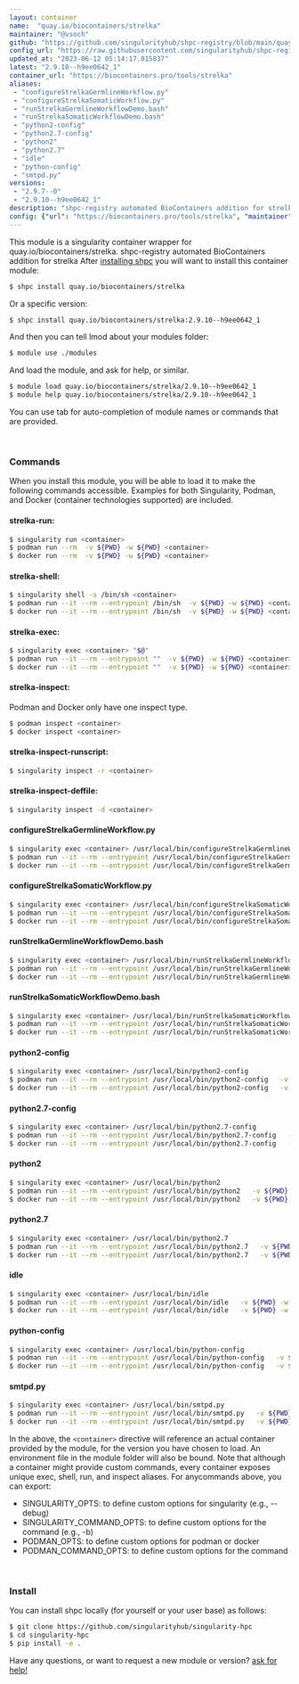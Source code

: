 ```yaml
---
layout: container
name:  "quay.io/biocontainers/strelka"
maintainer: "@vsoch"
github: "https://github.com/singularityhub/shpc-registry/blob/main/quay.io/biocontainers/strelka/container.yaml"
config_url: "https://raw.githubusercontent.com/singularityhub/shpc-registry/main/quay.io/biocontainers/strelka/container.yaml"
updated_at: "2023-06-12 05:14:17.815837"
latest: "2.9.10--h9ee0642_1"
container_url: "https://biocontainers.pro/tools/strelka"
aliases:
 - "configureStrelkaGermlineWorkflow.py"
 - "configureStrelkaSomaticWorkflow.py"
 - "runStrelkaGermlineWorkflowDemo.bash"
 - "runStrelkaSomaticWorkflowDemo.bash"
 - "python2-config"
 - "python2.7-config"
 - "python2"
 - "python2.7"
 - "idle"
 - "python-config"
 - "smtpd.py"
versions:
 - "2.9.7--0"
 - "2.9.10--h9ee0642_1"
description: "shpc-registry automated BioContainers addition for strelka"
config: {"url": "https://biocontainers.pro/tools/strelka", "maintainer": "@vsoch", "description": "shpc-registry automated BioContainers addition for strelka", "latest": {"2.9.10--h9ee0642_1": "sha256:e6133fa935d444aaf3aa04b57256a580d9b3498298fc17cb5f4a9818116105ec"}, "tags": {"2.9.7--0": "sha256:ba0d975925ce7d277b2e6886bd98fe0e9c9e70172d2784350605ef74b547fef3", "2.9.10--h9ee0642_1": "sha256:e6133fa935d444aaf3aa04b57256a580d9b3498298fc17cb5f4a9818116105ec"}, "docker": "quay.io/biocontainers/strelka", "aliases": {"configureStrelkaGermlineWorkflow.py": "/usr/local/bin/configureStrelkaGermlineWorkflow.py", "configureStrelkaSomaticWorkflow.py": "/usr/local/bin/configureStrelkaSomaticWorkflow.py", "runStrelkaGermlineWorkflowDemo.bash": "/usr/local/bin/runStrelkaGermlineWorkflowDemo.bash", "runStrelkaSomaticWorkflowDemo.bash": "/usr/local/bin/runStrelkaSomaticWorkflowDemo.bash", "python2-config": "/usr/local/bin/python2-config", "python2.7-config": "/usr/local/bin/python2.7-config", "python2": "/usr/local/bin/python2", "python2.7": "/usr/local/bin/python2.7", "idle": "/usr/local/bin/idle", "python-config": "/usr/local/bin/python-config", "smtpd.py": "/usr/local/bin/smtpd.py"}}
---
```


This module is a singularity container wrapper for quay.io/biocontainers/strelka.
shpc-registry automated BioContainers addition for strelka
After [installing shpc](#install) you will want to install this container module:


```bash
$ shpc install quay.io/biocontainers/strelka
```

Or a specific version:

```bash
$ shpc install quay.io/biocontainers/strelka:2.9.10--h9ee0642_1
```

And then you can tell lmod about your modules folder:

```bash
$ module use ./modules
```

And load the module, and ask for help, or similar.

```bash
$ module load quay.io/biocontainers/strelka/2.9.10--h9ee0642_1
$ module help quay.io/biocontainers/strelka/2.9.10--h9ee0642_1
```

You can use tab for auto-completion of module names or commands that are provided.

<br>

### Commands

When you install this module, you will be able to load it to make the following commands accessible.
Examples for both Singularity, Podman, and Docker (container technologies supported) are included.

#### strelka-run:

```bash
$ singularity run <container>
$ podman run --rm  -v ${PWD} -w ${PWD} <container>
$ docker run --rm  -v ${PWD} -w ${PWD} <container>
```

#### strelka-shell:

```bash
$ singularity shell -s /bin/sh <container>
$ podman run --it --rm --entrypoint /bin/sh  -v ${PWD} -w ${PWD} <container>
$ docker run --it --rm --entrypoint /bin/sh  -v ${PWD} -w ${PWD} <container>
```

#### strelka-exec:

```bash
$ singularity exec <container> "$@"
$ podman run --it --rm --entrypoint ""  -v ${PWD} -w ${PWD} <container> "$@"
$ docker run --it --rm --entrypoint ""  -v ${PWD} -w ${PWD} <container> "$@"
```

#### strelka-inspect:

Podman and Docker only have one inspect type.

```bash
$ podman inspect <container>
$ docker inspect <container>
```

#### strelka-inspect-runscript:

```bash
$ singularity inspect -r <container>
```

#### strelka-inspect-deffile:

```bash
$ singularity inspect -d <container>
```


#### configureStrelkaGermlineWorkflow.py

```bash
$ singularity exec <container> /usr/local/bin/configureStrelkaGermlineWorkflow.py
$ podman run --it --rm --entrypoint /usr/local/bin/configureStrelkaGermlineWorkflow.py   -v ${PWD} -w ${PWD} <container> -c " $@"
$ docker run --it --rm --entrypoint /usr/local/bin/configureStrelkaGermlineWorkflow.py   -v ${PWD} -w ${PWD} <container> -c " $@"
```


#### configureStrelkaSomaticWorkflow.py

```bash
$ singularity exec <container> /usr/local/bin/configureStrelkaSomaticWorkflow.py
$ podman run --it --rm --entrypoint /usr/local/bin/configureStrelkaSomaticWorkflow.py   -v ${PWD} -w ${PWD} <container> -c " $@"
$ docker run --it --rm --entrypoint /usr/local/bin/configureStrelkaSomaticWorkflow.py   -v ${PWD} -w ${PWD} <container> -c " $@"
```


#### runStrelkaGermlineWorkflowDemo.bash

```bash
$ singularity exec <container> /usr/local/bin/runStrelkaGermlineWorkflowDemo.bash
$ podman run --it --rm --entrypoint /usr/local/bin/runStrelkaGermlineWorkflowDemo.bash   -v ${PWD} -w ${PWD} <container> -c " $@"
$ docker run --it --rm --entrypoint /usr/local/bin/runStrelkaGermlineWorkflowDemo.bash   -v ${PWD} -w ${PWD} <container> -c " $@"
```


#### runStrelkaSomaticWorkflowDemo.bash

```bash
$ singularity exec <container> /usr/local/bin/runStrelkaSomaticWorkflowDemo.bash
$ podman run --it --rm --entrypoint /usr/local/bin/runStrelkaSomaticWorkflowDemo.bash   -v ${PWD} -w ${PWD} <container> -c " $@"
$ docker run --it --rm --entrypoint /usr/local/bin/runStrelkaSomaticWorkflowDemo.bash   -v ${PWD} -w ${PWD} <container> -c " $@"
```


#### python2-config

```bash
$ singularity exec <container> /usr/local/bin/python2-config
$ podman run --it --rm --entrypoint /usr/local/bin/python2-config   -v ${PWD} -w ${PWD} <container> -c " $@"
$ docker run --it --rm --entrypoint /usr/local/bin/python2-config   -v ${PWD} -w ${PWD} <container> -c " $@"
```


#### python2.7-config

```bash
$ singularity exec <container> /usr/local/bin/python2.7-config
$ podman run --it --rm --entrypoint /usr/local/bin/python2.7-config   -v ${PWD} -w ${PWD} <container> -c " $@"
$ docker run --it --rm --entrypoint /usr/local/bin/python2.7-config   -v ${PWD} -w ${PWD} <container> -c " $@"
```


#### python2

```bash
$ singularity exec <container> /usr/local/bin/python2
$ podman run --it --rm --entrypoint /usr/local/bin/python2   -v ${PWD} -w ${PWD} <container> -c " $@"
$ docker run --it --rm --entrypoint /usr/local/bin/python2   -v ${PWD} -w ${PWD} <container> -c " $@"
```


#### python2.7

```bash
$ singularity exec <container> /usr/local/bin/python2.7
$ podman run --it --rm --entrypoint /usr/local/bin/python2.7   -v ${PWD} -w ${PWD} <container> -c " $@"
$ docker run --it --rm --entrypoint /usr/local/bin/python2.7   -v ${PWD} -w ${PWD} <container> -c " $@"
```


#### idle

```bash
$ singularity exec <container> /usr/local/bin/idle
$ podman run --it --rm --entrypoint /usr/local/bin/idle   -v ${PWD} -w ${PWD} <container> -c " $@"
$ docker run --it --rm --entrypoint /usr/local/bin/idle   -v ${PWD} -w ${PWD} <container> -c " $@"
```


#### python-config

```bash
$ singularity exec <container> /usr/local/bin/python-config
$ podman run --it --rm --entrypoint /usr/local/bin/python-config   -v ${PWD} -w ${PWD} <container> -c " $@"
$ docker run --it --rm --entrypoint /usr/local/bin/python-config   -v ${PWD} -w ${PWD} <container> -c " $@"
```


#### smtpd.py

```bash
$ singularity exec <container> /usr/local/bin/smtpd.py
$ podman run --it --rm --entrypoint /usr/local/bin/smtpd.py   -v ${PWD} -w ${PWD} <container> -c " $@"
$ docker run --it --rm --entrypoint /usr/local/bin/smtpd.py   -v ${PWD} -w ${PWD} <container> -c " $@"
```



In the above, the `<container>` directive will reference an actual container provided
by the module, for the version you have chosen to load. An environment file in the
module folder will also be bound. Note that although a container
might provide custom commands, every container exposes unique exec, shell, run, and
inspect aliases. For anycommands above, you can export:

 - SINGULARITY_OPTS: to define custom options for singularity (e.g., --debug)
 - SINGULARITY_COMMAND_OPTS: to define custom options for the command (e.g., -b)
 - PODMAN_OPTS: to define custom options for podman or docker
 - PODMAN_COMMAND_OPTS: to define custom options for the command

<br>

### Install

You can install shpc locally (for yourself or your user base) as follows:

```bash
$ git clone https://github.com/singularityhub/singularity-hpc
$ cd singularity-hpc
$ pip install -e .
```

Have any questions, or want to request a new module or version? [ask for help!](https://github.com/singularityhub/singularity-hpc/issues)